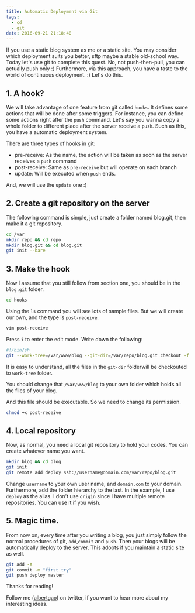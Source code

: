 ```yaml
---
title: Automatic Deployment via Git
tags:
  - cd
  - git
date: 2016-09-21 21:18:40
---
```


If you use a static blog system as me or a static site. You may consider which deployment suits you better, sftp maybe a stable old-school way. Today let's use git to complete this quest. No, not push-then-pull, you can actually push only :)
Furthermore, via this approach, you have a taste to the world of continuous deployment. :) Let's do this.

<!--more-->

## 1. A hook?

We will take advantage of one feature from git called `hooks`. It defines some actions that will be done after some triggers. For instance, you can define some actions right after the `push` command. Let's say you wanna copy a whole folder to different place after the server receive a `push`. Such as this, you have a automatic deployment system.

There are three types of hooks in git:

- pre-receive: As the name, the action will be taken as soon as the server receives a `push` command
- post-receive: Same as `pre-receive` but will operate on each branch
- update: Will be executed when `push` ends.

And, we will use the `update` one :)

## 2. Create a git repository on the server

The following command is simple, just create a folder named blog.git, then make it a git repository.

```bash
cd /var
mkdir repo && cd repo
mkdir blog.git && cd blog.git
git init --bare
```

## 3. Make the hook

Now I assume that you still follow from section one, you should be in the `blog.git` folder.

```bash
cd hooks
```

Using the `ls` command you will see lots of sample files. But we will create our own, and the type is `post-receive`.

```bash
vim post-receive
```

Press `i` to enter the edit mode. Write down the following:

```bash
#!/bin/sh
git --work-tree=/var/www/blog --git-dir=/var/repo/blog.git checkout -f
```

It is easy to understand, all the files in the `git-dir` folderwill be checkouted to `work-tree` folder.

You should change that `/var/www/blog` to your own folder which holds all the files of your blog.

And this file should be executable. So we need to change its permission.

```bash
chmod +x post-receive
```

## 4. Local repository

Now, as normal, you need a local git repository to hold your codes. You can create whatever name you want.

```bash
mkdir blog && cd blog
git init
git remote add deploy ssh://username@domain.com/var/repo/blog.git
```

Change `username` to your own user name, and `domain.com` to your domain. Furthermore, add the folder hierarchy to the last.
In the example, I use `deploy` as the alias. I don't use `origin` since I have multiple remote repositories. You can use it if you wish.

## 5. Magic time.

From now on, every time after you writing a blog, you just simply follow the normal procedures of git, `add`,`commit` and `push`. Then your blogs will be automatically deploy to the server. This adopts if you maintain a static site as well.

```bash
git add -A
git commit -m "first try"
git push deploy master
```

Thanks for reading!

Follow me (<a href='https://twitter.com/albertgao' target="_blank" rel="noopener noreferrer">albertgao</a>) on twitter, if you want to hear more about my interesting ideas.
